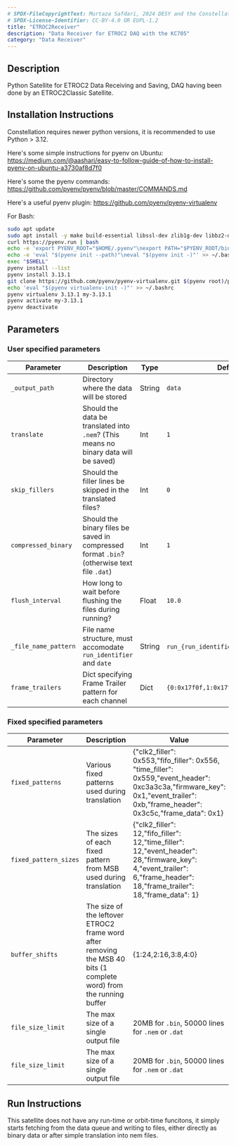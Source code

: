 ```yaml
---
# SPDX-FileCopyrightText: Murtaza Safdari, 2024 DESY and the Constellation authors
# SPDX-License-Identifier: CC-BY-4.0 OR EUPL-1.2
title: "ETROC2Receiver"
description: "Data Receiver for ETROC2 DAQ with the KC705"
category: "Data Receiver"
---
```


## Description

Python Satellite for ETROC2 Data Receiving and Saving, DAQ having been done by an ETROC2Classic Satellite.

## Installation Instructions

Constellation requires newer python versions, it is recommended to use Python > 3.12. 

Here's some simple instructions for pyenv on Ubuntu: https://medium.com/@aashari/easy-to-follow-guide-of-how-to-install-pyenv-on-ubuntu-a3730af8d7f0 

Here's some the pyenv commands: https://github.com/pyenv/pyenv/blob/master/COMMANDS.md

Here's a useful pyenv plugin: https://github.com/pyenv/pyenv-virtualenv

For Bash:
```bash
sudo apt update
sudo apt install -y make build-essential libssl-dev zlib1g-dev libbz2-dev libreadline-dev libsqlite3-dev wget curl llvm libncursesw5-dev xz-utils tk-dev libxml2-dev libxmlsec1-dev libffi-dev liblzma-dev
curl https://pyenv.run | bash
echo -e 'export PYENV_ROOT="$HOME/.pyenv"\nexport PATH="$PYENV_ROOT/bin:$PATH"' >> ~/.bashrc
echo -e 'eval "$(pyenv init --path)"\neval "$(pyenv init -)"' >> ~/.bashrc
exec "$SHELL"
pyenv install --list
pyenv install 3.13.1
git clone https://github.com/pyenv/pyenv-virtualenv.git $(pyenv root)/plugins/pyenv-virtualenv
echo 'eval "$(pyenv virtualenv-init -)"' >> ~/.bashrc
pyenv virtualenv 3.13.1 my-3.13.1
pyenv activate my-3.13.1
pyenv deactivate
```

## Parameters

### User specified parameters

| Parameter | Description | Type | Default Value |
|-----------|-------------|------|---------------|
| `_output_path` | Directory where the data will be stored | String | `data` |
| `translate` | Should the data be translated into `.nem`? (This means no binary data will be saved) | Int | `1` |
| `skip_fillers` | Should the filler lines be skipped in the translated files? | Int | `0` |
| `compressed_binary` | Should the binary files be saved in compressed format `.bin`? (otherwise text file `.dat`) | Int | `1` |
| `flush_interval` | How long to wait before flushing the files during running? | Float | `10.0` |
| `_file_name_pattern` | File name structure, must accomodate `run_identifier` and `date` | String | `run_{run_identifier}_{date}.`+extension |
| `frame_trailers` | Dict specifying Frame Trailer pattern for each channel | Dict | `{0:0x17f0f,1:0x17f0f,2:0x17f0f,3:0x17f0f}` |

### Fixed specified parameters

| Parameter | Description | Value |
|-----------|-------------|-------|
| `fixed_patterns` | Various fixed patterns used during translation | {"clk2_filler": 0x553,"fifo_filler": 0x556, "time_filler": 0x559,"event_header": 0xc3a3c3a,"firmware_key": 0x1,"event_trailer": 0xb,"frame_header": 0x3c5c,"frame_data": 0x1} |
| `fixed_pattern_sizes` | The sizes of each fixed pattern from MSB used during translation | {"clk2_filler": 12,"fifo_filler": 12,"time_filler": 12,"event_header": 28,"firmware_key": 4,"event_trailer": 6,"frame_header": 18,"frame_trailer": 18,"frame_data": 1} |
| `buffer_shifts` | The size of the leftover ETROC2 frame word after removing the MSB 40 bits (1 complete word) from the running buffer | {1:24,2:16,3:8,4:0} |
| `file_size_limit` | The max size of a single output file | 20MB for `.bin`, 50000 lines for `.nem` or `.dat` |
| `file_size_limit` | The max size of a single output file | 20MB for `.bin`, 50000 lines for `.nem` or `.dat` |

## Run Instructions

This satellite does not have any run-time or orbit-time funcitons, it simply starts fetching from the data queue and writing to files, either directly as binary data or after simple translation into nem files.
